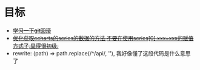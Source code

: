 # 目标
- ~~[学习一下git回滚](./../article/git.md)~~
- ~~[优化获取echarts的series的数据的方法,不要在使用series[0].xxx=xxx的赋值方式了,显得很初级.](./../snippet/handsomecode.md)~~
- rewrite: (path) => path.replace(/^\/api/, ''), 我好像懂了这段代码是什么意思了